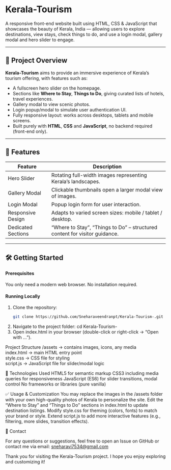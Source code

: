 # Kerala-Tourism

A responsive front-end website built using HTML, CSS & JavaScript that showcases the beauty of Kerala, India — allowing users to explore destinations, view stays, check things to do, and use a login modal, gallery modal and hero slider to engage.

---

## 🚀 Project Overview

**Kerala-Tourism** aims to provide an immersive experience of Kerala’s tourism offering, with features such as:

- A fullscreen hero slider on the homepage.
- Sections like **Where to Stay**, **Things to Do**, giving curated lists of hotels, travel experiences.
- Gallery modal to view scenic photos.
- Login popup/modal to simulate user authentication UI.
- Fully responsive layout: works across desktops, tablets and mobile screens.
- Built purely with **HTML**, **CSS** and **JavaScript**, no backend required (front-end only).

---

## 🧱 Features

| Feature | Description |
|---------|-------------|
| Hero Slider | Rotating full-width images representing Kerala’s landscapes. |
| Gallery Modal | Clickable thumbnails open a larger modal view of images. |
| Login Modal | Popup login form for user interaction. |
| Responsive Design | Adapts to varied screen sizes: mobile / tablet / desktop. |
| Dedicated Sections | “Where to Stay”, “Things to Do” – structured content for visitor guidance. |

---

## 🛠️ Getting Started

#### Prerequisites  
You only need a modern web browser. No installation required.  

#### Running Locally  
1. Clone the repository:
   ```bash
   git clone https://github.com/Sneharaveendranpt/Kerala-Tourism-.git
2. Navigate to the project folder:
cd Kerala-Tourism-
3. Open index.html in your browser (double-click or right-click → “Open with …”).

Project Structure
/assets           → contains images, icons, any media  
index.html       → main HTML entry point  
style.css        → CSS file for styling  
script.js        → JavaScript file for slider/modal logic 

🎨 Technologies Used
HTML5 for semantic markup
CSS3 including media queries for responsiveness
JavaScript (ES6) for slider transitions, modal control
No frameworks or libraries (pure vanilla)

✅ Usage & Customization
You may replace the images in the /assets folder with your own high-quality photos of Kerala to personalize the site.
Edit the “Where to Stay” and “Things to Do” sections in index.html to update destination listings.
Modify style.css for theming (colors, fonts) to match your brand or style.
Extend script.js to add more interactive features (e.g., filtering, more slides, transition effects).

📧 Contact

For any questions or suggestions, feel free to open an Issue on GitHub or contact me via email: sneharavi7534@gmail.com


Thank you for visiting the Kerala-Tourism project. I hope you enjoy exploring and customizing it!
